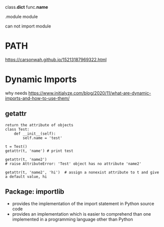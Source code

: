 class.__dict__
func.__name__

.module
module

can not import module
# PATH
https://carsonwah.github.io/15213187969322.html

# Dynamic Imports
why needs
https://www.initialyze.com/blog/2020/11/what-are-dynamic-imports-and-how-to-use-them/
## getattr
    return the attribute of objects
    class Test:
        def __init__(self):
            self.name = 'test'
    
    t = Test()
    getattr(t, 'name') # print test

    getattr(t, 'name2') 
    # raise AttributeError: 'Test' object has no attribute 'name2'

    getattr(t, 'name2', 'hi')  # assign a nonexist attribute to t and give a default value, hi

## Package: importlib
* provides the implementation of the import statement in Python source code
* provides an implementation which is easier to comprehend than one implemented in a programming language other than Python
